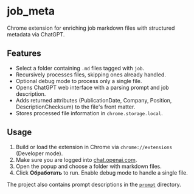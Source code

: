 # job_meta

Chrome extension for enriching job markdown files with structured metadata via ChatGPT.

## Features
- Select a folder containing `.md` files tagged with `job`.
- Recursively processes files, skipping ones already handled.
- Optional debug mode to process only a single file.
- Opens ChatGPT web interface with a parsing prompt and job description.
- Adds returned attributes (PublicationDate, Company, Position, DescriptionChecksum) to the file's front matter.
- Stores processed file information in `chrome.storage.local`.

## Usage
1. Build or load the extension in Chrome via `chrome://extensions` (Developer mode).
2. Make sure you are logged into [chat.openai.com](https://chat.openai.com).
3. Open the popup and choose a folder with markdown files.
4. Click **Обработать** to run. Enable debug mode to handle a single file.

The project also contains prompt descriptions in the [`prompt`](prompt) directory.
